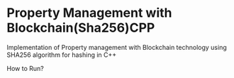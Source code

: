 # Property Management with Blockchain(Sha256)CPP
 Implementation of Property management with Blockchain technology using SHA256 algorithm for hashing in C++

How to Run?

